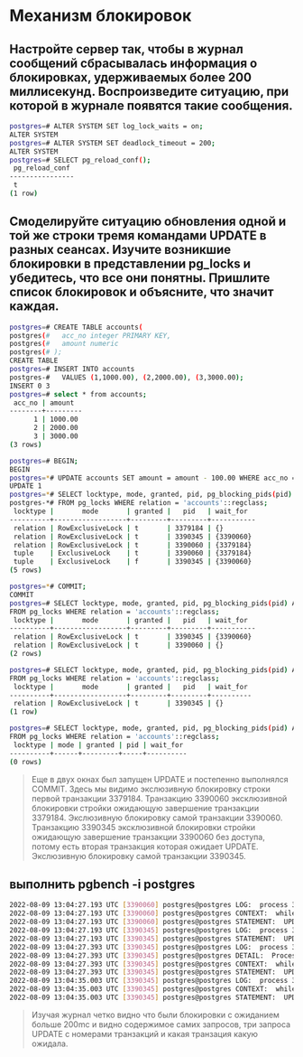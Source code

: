# Механизм блокировок

## Настройте сервер так, чтобы в журнал сообщений сбрасывалась информация о блокировках, удерживаемых более 200 миллисекунд. Воспроизведите ситуацию, при которой в журнале появятся такие сообщения.

```bash
postgres=# ALTER SYSTEM SET log_lock_waits = on;
ALTER SYSTEM
postgres=# ALTER SYSTEM SET deadlock_timeout = 200;
ALTER SYSTEM
postgres=# SELECT pg_reload_conf();
 pg_reload_conf
----------------
 t
(1 row)
```

## Смоделируйте ситуацию обновления одной и той же строки тремя командами UPDATE в разных сеансах. Изучите возникшие блокировки в представлении pg_locks и убедитесь, что все они понятны. Пришлите список блокировок и объясните, что значит каждая.

```bash
postgres=# CREATE TABLE accounts(
postgres(#   acc_no integer PRIMARY KEY,
postgres(#   amount numeric
postgres(# );
CREATE TABLE
postgres=# INSERT INTO accounts
postgres-#   VALUES (1,1000.00), (2,2000.00), (3,3000.00);
INSERT 0 3
postgres=# select * from accounts;
 acc_no | amount
--------+---------
      1 | 1000.00
      2 | 2000.00
      3 | 3000.00
(3 rows)

postgres=# BEGIN;
BEGIN
postgres=*# UPDATE accounts SET amount = amount - 100.00 WHERE acc_no = 1;
UPDATE 1
postgres=*# SELECT locktype, mode, granted, pid, pg_blocking_pids(pid) AS wait_for
postgres-*# FROM pg_locks WHERE relation = 'accounts'::regclass;
 locktype |       mode       | granted |   pid   | wait_for
----------+------------------+---------+---------+-----------
 relation | RowExclusiveLock | t       | 3379184 | {}
 relation | RowExclusiveLock | t       | 3390345 | {3390060}
 relation | RowExclusiveLock | t       | 3390060 | {3379184}
 tuple    | ExclusiveLock    | t       | 3390060 | {3379184}
 tuple    | ExclusiveLock    | f       | 3390345 | {3390060}
(5 rows)

postgres=*# COMMIT;
COMMIT
postgres=# SELECT locktype, mode, granted, pid, pg_blocking_pids(pid) AS wait_for
FROM pg_locks WHERE relation = 'accounts'::regclass;
 locktype |       mode       | granted |   pid   | wait_for
----------+------------------+---------+---------+-----------
 relation | RowExclusiveLock | t       | 3390345 | {3390060}
 relation | RowExclusiveLock | t       | 3390060 | {}
(2 rows)

postgres=# SELECT locktype, mode, granted, pid, pg_blocking_pids(pid) AS wait_for
FROM pg_locks WHERE relation = 'accounts'::regclass;
 locktype |       mode       | granted |   pid   | wait_for
----------+------------------+---------+---------+----------
 relation | RowExclusiveLock | t       | 3390345 | {}
(1 row)

postgres=# SELECT locktype, mode, granted, pid, pg_blocking_pids(pid) AS wait_for
FROM pg_locks WHERE relation = 'accounts'::regclass;
 locktype | mode | granted | pid | wait_for
----------+------+---------+-----+----------
(0 rows)

```
>Еще в двух окнах был запущен UPDATE и постепенно выполнялся COMMIT.
>Здесь мы видимо экслюзивную блокировку строки первой транзакции 3379184.
>Транзакцию 3390060 эксклюзивной блокировки стройки ожидающую завершение транзакции 3379184.
>Экслюзивную блокировку самой транзакции 3390060.
>Транзакцию 3390345 эксклюзивной блокировки стройки ожидающую завершение транзакции 3390060 без доступа, потому есть вторая транзакция которая ожидает UPDATE.
>Экслюзивную блокировку самой транзакции 3390345.

## выполнить pgbench -i postgres

```bash
2022-08-09 13:04:27.193 UTC [3390060] postgres@postgres LOG:  process 3390060 acquired ShareLock on transaction 2426128 after 2959399.613 ms
2022-08-09 13:04:27.193 UTC [3390060] postgres@postgres CONTEXT:  while updating tuple (0,6) in relation "accounts"
2022-08-09 13:04:27.193 UTC [3390060] postgres@postgres STATEMENT:  UPDATE accounts SET amount = amount - 100.00 WHERE acc_no = 1;
2022-08-09 13:04:27.193 UTC [3390345] postgres@postgres LOG:  process 3390345 acquired ExclusiveLock on tuple (0,6) of relation 17311 of database 13414 after 2892719.279 ms
2022-08-09 13:04:27.193 UTC [3390345] postgres@postgres STATEMENT:  UPDATE accounts SET amount = amount - 100.00 WHERE acc_no = 1;
2022-08-09 13:04:27.393 UTC [3390345] postgres@postgres LOG:  process 3390345 still waiting for ShareLock on transaction 2426129 after 200.231 ms
2022-08-09 13:04:27.393 UTC [3390345] postgres@postgres DETAIL:  Process holding the lock: 3390060. Wait queue: 3390345.
2022-08-09 13:04:27.393 UTC [3390345] postgres@postgres CONTEXT:  while rechecking updated tuple (0,7) in relation "accounts"
2022-08-09 13:04:27.393 UTC [3390345] postgres@postgres STATEMENT:  UPDATE accounts SET amount = amount - 100.00 WHERE acc_no = 1;
2022-08-09 13:04:35.003 UTC [3390345] postgres@postgres LOG:  process 3390345 acquired ShareLock on transaction 2426129 after 7809.647 ms
2022-08-09 13:04:35.003 UTC [3390345] postgres@postgres CONTEXT:  while rechecking updated tuple (0,7) in relation "accounts"
2022-08-09 13:04:35.003 UTC [3390345] postgres@postgres STATEMENT:  UPDATE accounts SET amount = amount - 100.00 WHERE acc_no = 1;
```
>Изучая журнал четко видно что были блокировки с ожиданием больше 200mc и видно содержимое самих запросов, три запроса UPDATE c номерами транзакций и какая транзация какую ожидала.
